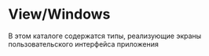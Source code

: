 # View/Windows
В этом каталоге содержатся типы, реализующие экраны пользовательского интерфейса приложения
